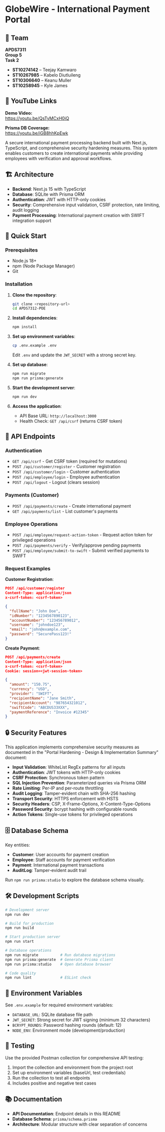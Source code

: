 # GlobeWire - International Payment Portal

## 👥 Team

**APDS7311**  
**Group 5**  
**Task 2**  

- **ST10274142** – Teejay Kamwaro
- **ST10267985** – Kabelo Diutluileng
- **ST10306640** – Keanu Muller
- **ST10258945** – Kyle James

## 🎥 YouTube Links

**Demo Video:**  
https://youtu.be/QsTyMCxH0iQ

**Prisma DB Coverage:**  
https://youtu.be/iGB8hhKpEwk

A secure international payment processing backend built with Next.js, TypeScript, and comprehensive security hardening measures. This system enables customers to create international payments while providing employees with verification and approval workflows.

## 🏗️ Architecture

- **Backend**: Next.js 15 with TypeScript
- **Database**: SQLite with Prisma ORM
- **Authentication**: JWT with HTTP-only cookies
- **Security**: Comprehensive input validation, CSRF protection, rate limiting, audit logging
- **Payment Processing**: International payment creation with SWIFT integration support

## 🚀 Quick Start

### Prerequisites
- Node.js 18+ 
- npm (Node Package Manager)
- Git

### Installation

1. **Clone the repository**:
   ```bash
   git clone <repository-url>
   cd APDS7312-POE
   ```

2. **Install dependencies**:
   ```bash
   npm install
   ```

3. **Set up environment variables**:
   ```bash
   cp .env.example .env
   ```
   Edit `.env` and update the `JWT_SECRET` with a strong secret key.

4. **Set up database**:
   ```bash
   npm run migrate
   npm run prisma:generate
   ```

5. **Start the development server**:
   ```bash
   npm run dev
   ```

6. **Access the application**:
   - API Base URL: `http://localhost:3000`
   - Health Check: `GET /api/csrf` (returns CSRF token)

## 📡 API Endpoints

### Authentication
- `GET /api/csrf` - Get CSRF token (required for mutations)
- `POST /api/customer/register` - Customer registration
- `POST /api/customer/login` - Customer authentication
- `POST /api/employee/login` - Employee authentication
- `POST /api/logout` - Logout (clears session)

### Payments (Customer)
- `POST /api/payments/create` - Create international payment
- `GET /api/payments/list` - List customer's payments

### Employee Operations
- `POST /api/employee/request-action-token` - Request action token for privileged operations
- `POST /api/payments/verify` - Verify/approve pending payments
- `POST /api/employee/submit-to-swift` - Submit verified payments to SWIFT

### Request Examples

**Customer Registration**:
```json
POST /api/customer/register
Content-Type: application/json
x-csrf-token: <csrf-token>

{
  "fullName": "John Doe",
  "idNumber": "1234567890123",
  "accountNumber": "123456789012",
  "username": "johndoe123",
  "email": "john@example.com",
  "password": "SecurePass123!"
}
```

**Create Payment**:
```json
POST /api/payments/create
Content-Type: application/json
x-csrf-token: <csrf-token>
Cookie: session=<jwt-session-token>

{
  "amount": "150.75",
  "currency": "USD",
  "provider": "SWIFT",
  "recipientName": "Jane Smith",
  "recipientAccount": "987654321012",
  "swiftCode": "ABCDUS33XXX",
  "paymentReference": "Invoice #12345"
}
```

## 🔒 Security Features

This application implements comprehensive security measures as documented in the "Portal Hardening - Design & Implementation Summary" document:

- **Input Validation**: WhiteList RegEx patterns for all inputs
- **Authentication**: JWT tokens with HTTP-only cookies
- **CSRF Protection**: Synchronous token pattern
- **SQL Injection Prevention**: Parameterized queries via Prisma ORM
- **Rate Limiting**: Per-IP and per-route throttling
- **Audit Logging**: Tamper-evident chain with SHA-256 hashing
- **Transport Security**: HTTPS enforcement with HSTS
- **Security Headers**: CSP, X-Frame-Options, X-Content-Type-Options
- **Password Security**: bcrypt hashing with configurable rounds
- **Action Tokens**: Single-use tokens for privileged operations

## 🗄️ Database Schema

Key entities:
- **Customer**: User accounts for payment creation
- **Employee**: Staff accounts for payment verification
- **Payment**: International payment transactions
- **AuditLog**: Tamper-evident audit trail

Run `npm run prisma:studio` to explore the database schema visually.

## 🛠️ Development Scripts

```bash
# Development server
npm run dev

# Build for production
npm run build

# Start production server
npm run start

# Database operations
npm run migrate          # Run database migrations
npm run prisma:generate  # Generate Prisma client
npm run prisma:studio    # Open database browser

# Code quality
npm run lint             # ESLint check
```

## 🔧 Environment Variables

See `.env.example` for required environment variables:

- `DATABASE_URL`: SQLite database file path
- `JWT_SECRET`: Strong secret for JWT signing (minimum 32 characters)
- `BCRYPT_ROUNDS`: Password hashing rounds (default: 12)
- `NODE_ENV`: Environment mode (development/production)

## 🧪 Testing

Use the provided Postman collection for comprehensive API testing:

1. Import the collection and environment from the project root
2. Set up environment variables (baseUrl, test credentials)
3. Run the collection to test all endpoints
4. Includes positive and negative test cases

## 📚 Documentation

- **API Documentation**: Endpoint details in this README
- **Database Schema**: `prisma/schema.prisma`
- **Architecture**: Modular structure with clear separation of concerns
